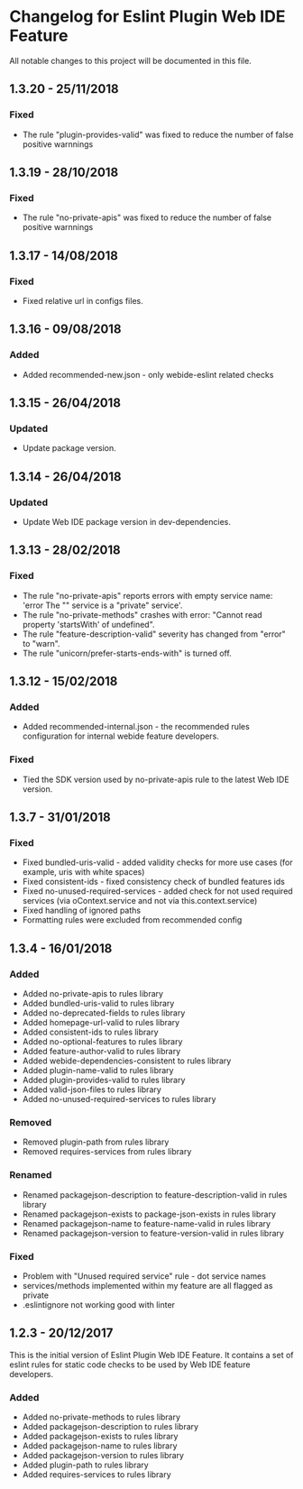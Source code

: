 # Changelog for Eslint Plugin Web IDE Feature

All notable changes to this project will be documented in this file.

## 1.3.20 - 25/11/2018

### Fixed

- The rule "plugin-provides-valid" was fixed to reduce the number of false positive warnnings

## 1.3.19 - 28/10/2018

### Fixed

- The rule "no-private-apis" was fixed to reduce the number of false positive warnnings

## 1.3.17 - 14/08/2018

### Fixed

- Fixed relative url in configs files.

## 1.3.16 - 09/08/2018

### Added

- Added recommended-new.json - only webide-eslint related checks

## 1.3.15 - 26/04/2018

### Updated

- Update package version.

## 1.3.14 - 26/04/2018

### Updated

- Update Web IDE package version in dev-dependencies.

## 1.3.13 - 28/02/2018

### Fixed

- The rule "no-private-apis" reports errors with empty service name: 'error The "" service is a "private" service'.
- The rule "no-private-methods" crashes with error: "Cannot read property 'startsWith' of undefined".
- The rule "feature-description-valid" severity has changed from "error" to "warn".
- The rule "unicorn/prefer-starts-ends-with" is turned off.

## 1.3.12 - 15/02/2018

### Added

- Added recommended-internal.json - the recommended rules configuration for internal webide feature developers.

### Fixed

- Tied the SDK version used by no-private-apis rule to the latest Web IDE version.

## 1.3.7 - 31/01/2018

### Fixed

- Fixed bundled-uris-valid - added validity checks for more use cases (for example, uris with white spaces)
- Fixed consistent-ids - fixed consistency check of bundled features ids
- Fixed no-unused-required-services - added check for not used required services (via oContext.service and not via this.context.service)
- Fixed handling of ignored paths
- Formatting rules were excluded from recommended config

## 1.3.4 - 16/01/2018

### Added

- Added no-private-apis to rules library
- Added bundled-uris-valid to rules library
- Added no-deprecated-fields to rules library
- Added homepage-url-valid to rules library
- Added consistent-ids to rules library
- Added no-optional-features to rules library
- Added feature-author-valid to rules library
- Added webide-dependencies-consistent to rules library
- Added plugin-name-valid to rules library
- Added plugin-provides-valid to rules library
- Added valid-json-files to rules library
- Added no-unused-required-services to rules library

### Removed

- Removed plugin-path from rules library
- Removed requires-services from rules library

### Renamed

- Renamed packagejson-description to feature-description-valid in rules library
- Renamed packagejson-exists to package-json-exists in rules library
- Renamed packagejson-name to feature-name-valid in rules library
- Renamed packagejson-version to feature-version-valid in rules library

### Fixed

- Problem with "Unused required service" rule - dot service names
- services/methods implemented within my feature are all flagged as private
- .eslintignore not working good with linter

## 1.2.3 - 20/12/2017

This is the initial version of Eslint Plugin Web IDE Feature. It contains a set of eslint rules for static code checks to be used by Web IDE feature developers.

### Added

- Added no-private-methods to rules library
- Added packagejson-description to rules library
- Added packagejson-exists to rules library
- Added packagejson-name to rules library
- Added packagejson-version to rules library
- Added plugin-path to rules library
- Added requires-services to rules library
